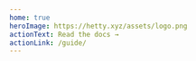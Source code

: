 ```yaml
---
home: true
heroImage: https://hetty.xyz/assets/logo.png
actionText: Read the docs →
actionLink: /guide/
---
```

